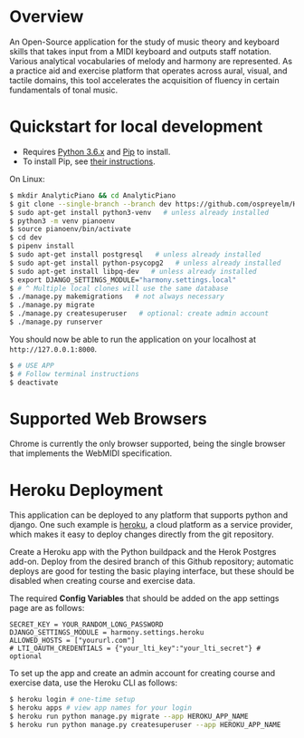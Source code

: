 # Overview

An Open-Source application for the study of music theory and keyboard skills that takes input from a MIDI keyboard and outputs staff notation. Various analytical vocabularies of melody and harmony are represented. As a practice aid and exercise platform that operates across aural, visual, and tactile domains, this tool accelerates the acquisition of fluency in certain fundamentals of tonal music.

# Quickstart for local development

- Requires [Python 3.6.x](http://python.org/downloads/) and [Pip](http://www.pip-installer.org/) to install. 
- To install Pip, see [their instructions](http://www.pip-installer.org/en/latest/installing.html).

On Linux:
```sh
$ mkdir AnalyticPiano && cd AnalyticPiano
$ git clone --single-branch --branch dev https://github.com/ospreyelm/HarmonyLab.git dev
$ sudo apt-get install python3-venv   # unless already installed
$ python3 -m venv pianoenv
$ source pianoenv/bin/activate
$ cd dev
$ pipenv install
$ sudo apt-get install postgresql   # unless already installed
$ sudo apt-get install python-psycopg2   # unless already installed
$ sudo apt-get install libpq-dev   # unless already installed
$ export DJANGO_SETTINGS_MODULE="harmony.settings.local"
$ # ^ Multiple local clones will use the same database
$ ./manage.py makemigrations   # not always necessary
$ ./manage.py migrate
$ ./manage.py createsuperuser   # optional: create admin account
$ ./manage.py runserver
```
You should now be able to run the application on your localhost at ```http://127.0.0.1:8000```.

```sh
$ # USE APP
$ # Follow terminal instructions
$ deactivate
```

# Supported Web Browsers

Chrome is currently the only browser supported, being the single browser that implements the WebMIDI specification.

# Heroku Deployment

This application can be deployed to any platform that supports python and django. One such example is 
[heroku](https://heroku.com/), a cloud platform as a service provider, which makes it easy to deploy changes
directly from the git repository. 

Create a Heroku app with the Python buildpack and the Herok Postgres add-on. Deploy from the desired branch of this Github repository; automatic deploys are good for testing the basic playing interface, but these should be disabled when creating course and exercise data.

The required  **Config Variables** that should be added on the app settings page are as follows:

```
SECRET_KEY = YOUR_RANDOM_LONG_PASSWORD
DJANGO_SETTINGS_MODULE = harmony.settings.heroku
ALLOWED_HOSTS = ["yoururl.com"]
# LTI_OAUTH_CREDENTIALS = {"your_lti_key":"your_lti_secret"} # optional
```

To set up the app and create an admin account for creating course and exercise data, use the Heroku CLI as follows:

```bash
$ heroku login # one-time setup
$ heroku apps # view app names for your login
$ heroku run python manage.py migrate --app HEROKU_APP_NAME
$ heroku run python manage.py createsuperuser --app HEROKU_APP_NAME
```
